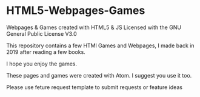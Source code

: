 # HTML5-Webpages-Games
Webpages &amp; Games created with HTML5 &amp; JS
Licensed with the GNU General Public License V3.0

This repository contains a few HTMl Games and Webpages, I made back in 2019
after reading a few books.

I hope you enjoy the games.

These pages and games were created with Atom. I suggest you use it too.


Please use feture request template to submit requests or feature ideas

